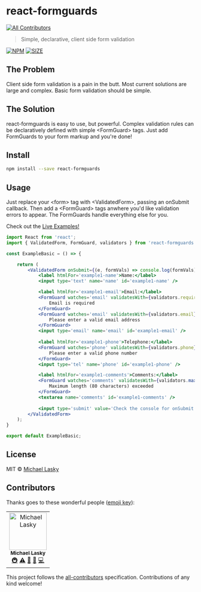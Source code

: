 # react-formguards
[![All Contributors](https://img.shields.io/badge/all_contributors-1-orange.svg?style=flat-square)](#contributors)

> Simple, declarative, client side form validation

[![NPM](https://img.shields.io/npm/v/react-formguards.svg)](https://www.npmjs.com/package/react-formguards) [![SIZE](https://img.shields.io/bundlephobia/min/react-formguards.svg)](https://www.npmjs.com/package/react-formguards)

## The Problem

Client side form validation is a pain in the butt.  Most current solutions are large and complex.  Basic form validation should be simple.

## The Solution

react-formguards is easy to use, but powerful.  Complex validation rules can be declaratively defined with simple &lt;FormGuard&gt; tags.  Just add FormGuards to your form markup and you're done!     

## Install

```bash
npm install --save react-formguards
```

## Usage

Just replace your &lt;form&gt; tag with &lt;ValidatedForm&gt;, passing an onSubmit callback.  Then add a &lt;FormGuard&gt; tags anwhere you'd like validation errors to appear.  The FormGuards handle everything else for you.


Check out the [Live Examples!](https://michaellasky.github.io/react-formguards/)

```jsx
import React from 'react';
import { ValidatedForm, FormGuard, validators } from 'react-formguards'

const ExampleBasic = () => {

    return (
        <ValidatedForm onSubmit={(e, formVals) => console.log(formVals)}>
            <label htmlFor='example1-name'>Name:</label>
            <input type='text' name='name' id='example1-name' />

            <label htmlFor='example1-email'>Email:</label>
            <FormGuard watches='email' validatesWith={validators.required} >
                Email is required  
            </FormGuard> 
            <FormGuard watches='email' validatesWith={validators.email} >
                Please enter a valid email address  
            </FormGuard> 
            <input type='email' name='email' id='example1-email' />  
            
            <label htmlFor='example1-phone'>Telephone:</label>
            <FormGuard watches='phone' validatesWith={validators.phone} >
                Please enter a valid phone number  
            </FormGuard> 
            <input type='tel' name='phone' id='example1-phone' />  

            <label htmlFor='example1-comments'>Comments:</label>
            <FormGuard watches='comments' validatesWith={validators.maxLength(80)} >
                Maximum length (80 characters) exceeded
            </FormGuard> 
            <textarea name='comments' id='example1-comments' />  
            
            <input type='submit' value='Check the console for onSubmit' />
        </ValidatedForm>
    );
}

export default ExampleBasic;
```

## License

MIT © [Michael Lasky](https://github.com/NuclearHorseStudios)

## Contributors

Thanks goes to these wonderful people ([emoji key](https://allcontributors.org/docs/en/emoji-key)):

<!-- ALL-CONTRIBUTORS-LIST:START - Do not remove or modify this section -->
<!-- prettier-ignore -->
<table><tr><td align="center"><a href="https://github.com/michaellasky"><img src="https://avatars2.githubusercontent.com/u/6646599?v=4" width="100px;" alt="Michael Lasky"/><br /><sub><b>Michael Lasky</b></sub></a><br /><a href="#infra-michaellasky" title="Infrastructure (Hosting, Build-Tools, etc)">🚇</a> <a href="https://github.com/michaellasky/react-formguards/commits?author=michaellasky" title="Tests">⚠️</a> <a href="https://github.com/michaellasky/react-formguards/commits?author=michaellasky" title="Documentation">📖</a> <a href="#maintenance-michaellasky" title="Maintenance">🚧</a> <a href="https://github.com/michaellasky/react-formguards/commits?author=michaellasky" title="Code">💻</a></td></tr></table>

<!-- ALL-CONTRIBUTORS-LIST:END -->

This project follows the [all-contributors](https://github.com/all-contributors/all-contributors) specification. Contributions of any kind welcome!